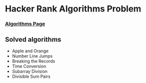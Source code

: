 # Hacker Rank Algorithms Problem

###  [Algorithms Page](https://www.hackerrank.com/domains/algorithms)

## Solved algorithms
- Apple and Orange
- Number Line Jumps
- Breaking the Records
- Time Conversion
- Subarray Division
- Divisible Sum Pairs